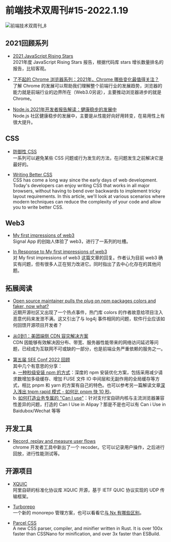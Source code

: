 # 前端技术双周刊#15-2022.1.19

![前端技术双周刊_8](https://tva1.sinaimg.cn/large/008i3skNly1gyitpw8fz2j30p00anq59.jpg)

## 2021回顾系列

- [2021 JavaScript Rising Stars](https://risingstars.js.org/2021/en)
<br>2021年度 JavaScript Rising Stars 报告，根据代码库 stars 增长数量排名的报告，比较客观。

- [了不起的 Chrome 浏览器系列：2021年，Chrome 哪些变化最值得关注？](https://zhuanlan.zhihu.com/p/455832907)
<br>了解 Chrome 的发展可以帮助我们理解整个前端行业的发展趋势，浏览器的能力就是前端行业的边界所在（Web3.0另说），主要推动浏览器进步的就是 Chrome。

- [Node.js 2021年开发者报告解读：健康稳步的发展中](https://mp.weixin.qq.com/s/M5wQUWnJcLXScNREDKoqOg)
<br>Node.js 社区健康稳步的发展中，主要是从性能好向好用转变，在易用性上有很大提升。

## CSS

- [防御性 CSS](https://ishadeed.com/article/defensive-css/)
<br>一系列可以避免某些 CSS 问题或行为发生的方法，在问题发生之前解决它是最好的。

- [Writing Better CSS](https://www.aleksandrhovhannisyan.com/blog/writing-better-css/)
<br>CSS has come a long way since the early days of web development. Today's developers can enjoy writing CSS that works in all major browsers, without having to bend over backwards to implement tricky layout requirements. In this article, we'll look at various scenarios where modern techniques can reduce the complexity of your code and allow you to write better CSS.

## Web3

- [My first impressions of web3](https://moxie.org/2022/01/07/web3-first-impressions.html)
<br>Signal App 的创始人体验了 web3，进行了一系列的吐槽。

- [In Response to My first impressions of web3](https://skerritt.blog/response-to-moxie/)
<br>对 My first impressions of web3 这篇文章的回复。作者认为目前 web3 确实有问题，但有很多人正在努力改进它。同时指出了去中心化存在的其他问题。

## 拓展阅读

- [Open source maintainer pulls the plug on npm packages colors and faker, now what?](https://snyk.io/blog/open-source-npm-packages-colors-faker/)
<br>近期开源社区又出现了一个热点事件，热门库 colors 的作者故意给项目注入恶意代码来发泄不满。这又引出了与 log4j 事件相同的问题，软件行业应该如何回馈开源项目开发者？

- [从0到1：美团端侧 CDN 容灾解决方案](https://mp.weixin.qq.com/s/BA55Op8A29sXq-_SHv1igg)
<br>CDN 因能够有效解决因分布、带宽、服务器性能带来的网络访问延迟等问题，已经成为互联网不可或缺的一部分，也是前端业务严重依赖的服务之一。

- [第五届 SEE Conf 2022 回顾](https://www.yuque.com/seeconf/2022)
<br>其中几个有意思的分享：
<br>a. [一种秒级安装 npm 的方式](https://www.yuque.com/seeconf/2022/slide#GxZbi)：深度的 npm 安装优化方案，包括采用减少请求数增加多级缓存、增加 FUSE 文件 IO 中间层和无副作用的全局缓存等方式，相比 pnpm 和 yarn 的方案有自己的特色。也可以参考另一篇解读文章[深入浅出 tnpm rapid 模式 - 如何比 pnpm 快 10 秒](https://zhuanlan.zhihu.com/p/455809528)。
<br>b. [如何打造业务专属的 "Can I use"](https://www.yuque.com/seeconf/2022/slide#Iu3lU)：针对支付宝自研内核与主流浏览器兼容性差异的问题，打造的 Can I Use in Alipay？那是不是也可以有 Can i Use in Baidubox/Wechat 等等

## 开发工具

- [Record, replay and measure user flows](https://developer.chrome.com/docs/devtools/recorder/)
<br>chrome 开发者工具中新出了一个 recoder。它可以记录用户操作，之后进行回放，进行性能测试等。

## 开源项目

- [XQUIC](https://zhuanlan.zhihu.com/p/454347016)
<br>阿里自研的标准化协议库 XQUIC 开源，基于 IETF QUIC 协议实现的 UDP 传输框架。

- [Turborepo](https://github.com/vercel/turborepo)
<br>一个新的 monorepo 管理方案，也可以看看它[与 Nx 有哪些区别](https://nx.dev/guides/turbo-and-nx)。

- [Parcel CSS](https://parceljs.org/blog/parcel-css/)
<br>A new CSS parser, compiler, and minifier written in Rust. It is over 100x faster than CSSNano for minification, and over 3x faster than ESBuild.
